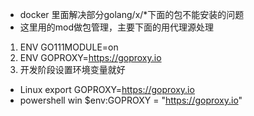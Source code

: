 * docker 里面解决部分golang/x/*下面的包不能安装的问题
* 这里用的mod做包管理，主要下面的用代理源处理

1. ENV GO111MODULE=on
2. ENV GOPROXY=https://goproxy.io
3. 开发阶段设置环境变量就好
* Linux
export GOPROXY=https://goproxy.io
* powershell win 
$env:GOPROXY = "https://goproxy.io"